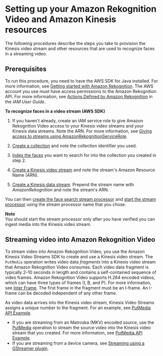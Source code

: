 # Setting up your Amazon Rekognition Video and Amazon Kinesis resources<a name="setting-up-your-amazon-rekognition-streaming-video-resources"></a>

 The following procedures describe the steps you take to provision the Kinesis video stream and other resources that are used to recognize faces in a streaming video\.

## Prerequisites<a name="streaming-video-prerequisites"></a>

To run this procedure, you need to have the AWS SDK for Java installed\. For more information, see [Getting started with Amazon Rekognition](getting-started.md)\. The AWS account you use must have access permissions to the Amazon Rekognition API\. For more information, see [Actions Defined by Amazon Rekognition](https://docs.aws.amazon.com/IAM/latest/UserGuide/list_amazonrekognition.html#amazonrekognition-actions-as-permissions) in the *IAM User Guide*\. 

**To recognize faces in a video stream \(AWS SDK\)**

1. If you haven't already, create an IAM service role to give Amazon Rekognition Video access to your Kinesis video streams and your Kinesis data streams\. Note the ARN\. For more information, see [Giving access to streams using AmazonRekognitionServiceRole](api-streaming-video-roles.md#api-streaming-video-roles-all-stream)\.

1. [Create a collection](create-collection-procedure.md) and note the collection identifier you used\.

1. [Index the faces](add-faces-to-collection-procedure.md) you want to search for into the collection you created in step 2\.

1. [Create a Kinesis video stream](https://docs.aws.amazon.com/kinesisvideostreams/latest/dg/gs-createstream.html) and note the stream's Amazon Resource Name \(ARN\)\.

1. [Create a Kinesis data stream](https://docs.aws.amazon.com/streams/latest/dev/learning-kinesis-module-one-create-stream.html)\. Prepend the stream name with *AmazonRekognition* and note the stream's ARN\.

You can then [create the face search stream processor](rekognition-video-stream-processor-search-faces.md#streaming-video-creating-stream-processor) and [start the stream processor](rekognition-video-stream-processor-search-faces.md#streaming-video-starting-stream-processor) using the stream processor name that you chose\.

**Note**  
 You should start the stream processor only after you have verified you can ingest media into the Kinesis video stream\. 

## Streaming video into Amazon Rekognition Video<a name="video-streaming-kinesisvideostreams-stream"></a>

To stream video into Amazon Rekognition Video, you use the Amazon Kinesis Video Streams SDK to create and use a Kinesis video stream\. The `PutMedia` operation writes video data *fragments* into a Kinesis video stream that Amazon Rekognition Video consumes\. Each video data fragment is typically 2–10 seconds in length and contains a self\-contained sequence of video frames\. Amazon Rekognition Video supports H\.264 encoded videos, which can have three types of frames \(I, B, and P\)\. For more information, see [Inter Frame](https://en.wikipedia.org/wiki/Inter_frame)\. The first frame in the fragment must be an I\-frame\. An I\-frame can be decoded independent of any other frame\. 

As video data arrives into the Kinesis video stream, Kinesis Video Streams assigns a unique number to the fragment\. For an example, see [PutMedia API Example](https://docs.aws.amazon.com/kinesisvideostreams/latest/dg/examples-putmedia.html)\.
+  If you are streaming from an Matroska \(MKV\) encoded source, use the [PutMedia](https://docs.aws.amazon.com/kinesisvideostreams/latest/dg/API_dataplane_PutMedia.html) operation to stream the source video into the Kinesis video stream that you created\. For more information, see [PutMedia API Example](https://docs.aws.amazon.com/kinesisvideostreams/latest/dg/examples-putmedia.html)\. 
+  If you are streaming from a device camera, see [Streaming using a GStreamer plugin](streaming-using-gstreamer-plugin.md)\.